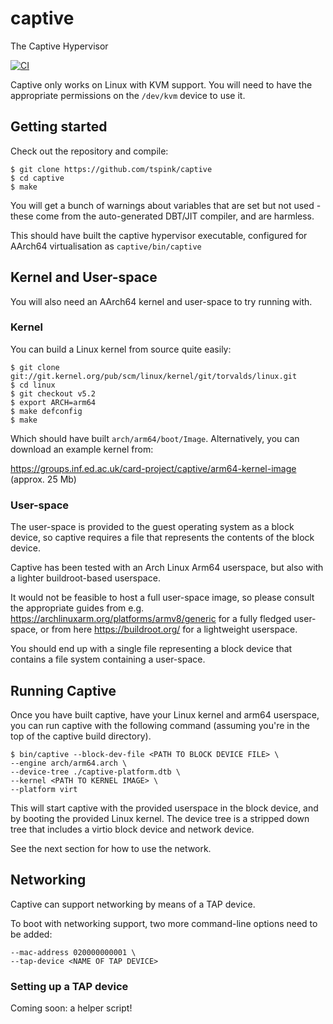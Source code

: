 # captive
The Captive Hypervisor

[![CI](https://github.com/tspink/captive/actions/workflows/ci.yml/badge.svg)](https://github.com/tspink/captive/actions/workflows/ci.yml)

Captive only works on Linux with KVM support.  You will need to have the appropriate permissions
on the `/dev/kvm` device to use it.

## Getting started
Check out the repository and compile:

    $ git clone https://github.com/tspink/captive
    $ cd captive
    $ make

You will get a bunch of warnings about variables that are set but not used - these come from the
auto-generated DBT/JIT compiler, and are harmless.

This should have built the captive hypervisor executable, configured for AArch64 virtualisation as `captive/bin/captive`

## Kernel and User-space
You will also need an AArch64 kernel and user-space to try running with.

### Kernel
You can build a Linux kernel from source quite easily:

    $ git clone git://git.kernel.org/pub/scm/linux/kernel/git/torvalds/linux.git
    $ cd linux
    $ git checkout v5.2
    $ export ARCH=arm64
    $ make defconfig
    $ make

Which should have built `arch/arm64/boot/Image`.  Alternatively, you can download an example kernel from:

https://groups.inf.ed.ac.uk/card-project/captive/arm64-kernel-image (approx. 25 Mb)

### User-space
The user-space is provided to the guest operating system as a block device, so captive requires a file that
represents the contents of the block device.

Captive has been tested with an Arch Linux Arm64 userspace, but also with a lighter buildroot-based
userspace.

It would not be feasible to host a full user-space image, so please consult the appropriate guides from
e.g. https://archlinuxarm.org/platforms/armv8/generic for a fully fledged user-space, or from here
https://buildroot.org/ for a lightweight userspace.

You should end up with a single file representing a block device that contains a file system containing
a user-space.

## Running Captive
Once you have built captive, have your Linux kernel and arm64 userspace, you can run captive with the
following command (assuming you're in the top of the captive build directory).

    $ bin/captive --block-dev-file <PATH TO BLOCK DEVICE FILE> \
    --engine arch/arm64.arch \
    --device-tree ./captive-platform.dtb \
    --kernel <PATH TO KERNEL IMAGE> \
    --platform virt

This will start captive with the provided userspace in the block device, and by booting the provided
Linux kernel.  The device tree is a stripped down tree that includes a virtio block device and network
device.

See the next section for how to use the network.

## Networking
Captive can support networking by means of a TAP device.

To boot with networking support, two more command-line options need to be added:

    --mac-address 020000000001 \
    --tap-device <NAME OF TAP DEVICE>

### Setting up a TAP device
Coming soon: a helper script!

